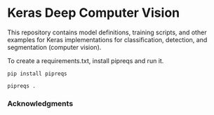 # Keras Deep Computer Vision

This repository contains model definitions, training scripts, and other examples for Keras implementations for classification, detection, and segmentation (computer vision).

To create a requirements.txt, install pipreqs and run it.

	pip install pipreqs

	pipreqs .

### Acknowledgments